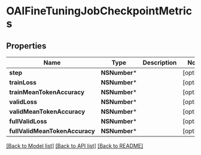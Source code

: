 # OAIFineTuningJobCheckpointMetrics

## Properties
Name | Type | Description | Notes
------------ | ------------- | ------------- | -------------
**step** | **NSNumber*** |  | [optional] 
**trainLoss** | **NSNumber*** |  | [optional] 
**trainMeanTokenAccuracy** | **NSNumber*** |  | [optional] 
**validLoss** | **NSNumber*** |  | [optional] 
**validMeanTokenAccuracy** | **NSNumber*** |  | [optional] 
**fullValidLoss** | **NSNumber*** |  | [optional] 
**fullValidMeanTokenAccuracy** | **NSNumber*** |  | [optional] 

[[Back to Model list]](../README.md#documentation-for-models) [[Back to API list]](../README.md#documentation-for-api-endpoints) [[Back to README]](../README.md)



